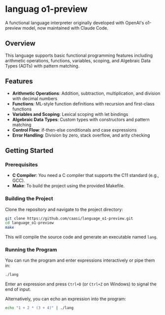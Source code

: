# languag o1-preview

A functional language interpreter originally developed with OpenAI's o1-preview model, now maintained with Claude Code.

## Overview

This language supports basic functional programming features including arithmetic operations, functions, variables, scoping, and Algebraic Data Types (ADTs) with pattern matching.

## Features

- **Arithmetic Operations**: Addition, subtraction, multiplication, and division with decimal numbers
- **Functions**: ML-style function definitions with recursion and first-class functions
- **Variables and Scoping**: Lexical scoping with let bindings  
- **Algebraic Data Types**: Custom types with constructors and pattern matching
- **Control Flow**: if-then-else conditionals and case expressions
- **Error Handling**: Division by zero, stack overflow, and arity checking

## Getting Started

### Prerequisites

- **C Compiler**: You need a C compiler that supports the C11 standard (e.g., GCC).
- **Make**: To build the project using the provided Makefile.

### Building the Project

Clone the repository and navigate to the project directory:

```bash
git clone https://github.com/caasi/language_o1-preview.git
cd language_o1-preview
make
```

This will compile the source code and generate an executable named `lang`.

### Running the Program

You can run the program and enter expressions interactively or pipe them in:

```bash
./lang
```

Enter an expression and press `Ctrl+D` (or `Ctrl+Z` on Windows) to signal the end of input.

Alternatively, you can echo an expression into the program:

```bash
echo "1 + 2 * (3 + 4)" | ./lang
```


